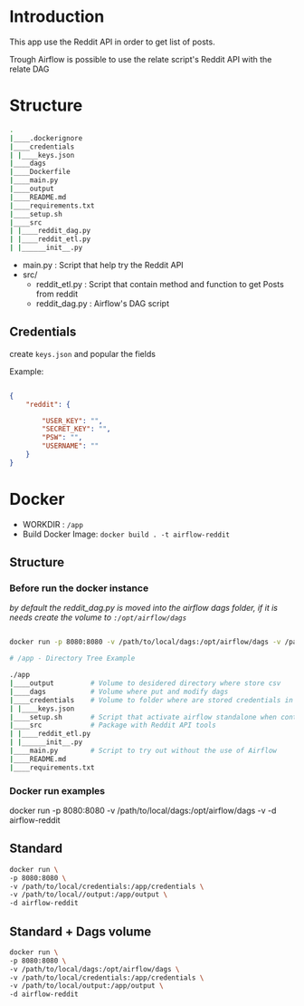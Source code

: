 
# Introduction

This app use the Reddit API in order to get list of posts.

Trough Airflow is possible to use the relate script's Reddit API with the relate DAG

# Structure 

```bash
.
|____.dockerignore
|____credentials
| |____keys.json
|____dags
|____Dockerfile
|____main.py
|____output
|____README.md
|____requirements.txt
|____setup.sh
|____src
| |____reddit_dag.py
| |____reddit_etl.py
| |______init__.py
```

- main.py : Script that help try the Reddit API
- src/
    - reddit_etl.py : Script that contain method and function to get Posts from reddit
    - reddit_dag.py : Airflow's DAG script

## Credentials

create `keys.json` and popular the fields 

Example:

```json

{ 
    "reddit": { 

        "USER_KEY": "", 
        "SECRET_KEY": "", 
        "PSW": "", 
        "USERNAME": "" 
    } 
}

```

# Docker

- WORKDIR : `/app`
- Build Docker Image: `docker build . -t airflow-reddit`

## Structure 

### Before run the docker instance

*by default the reddit_dag.py is moved into the airflow dags folder, if it is needs create the volume to `:/opt/airflow/dags`*

```bash

docker run -p 8080:8080 -v /path/to/local/dags:/opt/airflow/dags -v /path/to/local/output:/app/output -v /path/to/local/credentials:/app/credentials -d airflow-reddit

# /app - Directory Tree Example

./app
|____output         # Volume to desidered directory where store csv                         -v /path/to/local/output:/app/output
|____dags           # Volume where put and modify dags                          [optional]    -v /path/to/local/dags:/opt/airflow/dags
|____credentials    # Volume to folder where are stored credentials in keys.json       -v /path/to/local/credentials:/app/credentials
| |____keys.json
|____setup.sh       # Script that activate airflow standalone when container start
|____src            # Package with Reddit API tools
| |____reddit_etl.py
| |______init__.py
|____main.py        # Script to try out without the use of Airflow
|____README.md
|____requirements.txt
```

### Docker run examples

docker run -p 8080:8080 -v /path/to/local/dags:/opt/airflow/dags -v -d airflow-reddit

## Standard

```bash
docker run \
-p 8080:8080 \
-v /path/to/local/credentials:/app/credentials \
-v /path/to/local//output:/app/output \
-d airflow-reddit
```

## Standard + Dags volume

```bash
docker run \
-p 8080:8080 \
-v /path/to/local/dags:/opt/airflow/dags \ 
-v /path/to/local/credentials:/app/credentials \ 
-v /path/to/local/output:/app/output \
-d airflow-reddit
```

